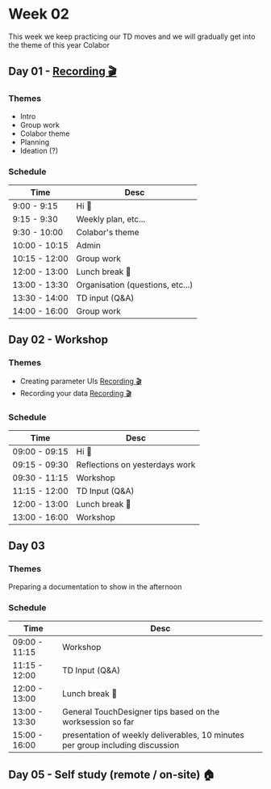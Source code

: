 # Week 02

This week we keep practicing our TD moves and we will gradually get into the theme of this year Colabor

## Day 01 - [Recording :clapper:](#)

### Themes

- Intro
- Group work
- Colabor theme
- Planning
- Ideation (?)

### Schedule

| Time          | Desc                             |
| ------------- | -------------------------------- |
| 9:00 - 9:15   | Hi :wave:                        |
| 9:15 - 9:30   | Weekly plan, etc...              |
| 9:30 - 10:00  | Colabor's theme                  |
| 10:00 - 10:15 | Admin                            |
| 10:15 - 12:00 | Group work                       |
| 12:00 - 13:00 | Lunch break :hamburger:          |
| 13:00 - 13:30 | Organisation (questions, etc...) |
| 13:30 - 14:00 | TD input (Q&A)                   |
| 14:00 - 16:00 | Group work                       |

## Day 02 - Workshop

### Themes

- Creating parameter UIs [Recording :clapper:](https://drive.switch.ch/index.php/s/oQ8MKUwwkq3MyBD?path=%2Fcolabor24#/files_mediaviewer/parameters%20as%20custom%20uis.mp4)
- Recording your data [Recording :clapper:](https://drive.switch.ch/index.php/s/oQ8MKUwwkq3MyBD?path=%2Fcolabor24#/files_mediaviewer/recording%20data.mp4)

### Schedule

| Time          | Desc                       |
| ------------- | -------------------------- |
| 09:00 - 09:15 | Hi :wave:                  |
| 09:15 - 09:30 | Reflections on yesterdays work     |
| 09:30 - 11:15 | Workshop |
| 11:15 - 12:00 | TD Input (Q&A) |
| 12:00 - 13:00 | Lunch break :hamburger:    |
| 13:00 - 16:00 | Workshop |

## Day 03 

### Themes

Preparing a documentation to show in the afternoon

### Schedule

| Time          | Desc                             |
| ------------- | -------------------------------- |
| 09:00 - 11:15 | Workshop                  |
| 11:15 - 12:00 | TD Input (Q&A) |
| 12:00 - 13:00 | Lunch break :hamburger:    |
| 13:00 - 13:30 | General TouchDesigner tips based on the worksession so far |
| 15:00 - 16:00   | presentation of weekly deliverables, 10 minutes per group including discussion  |

## Day 05 - Self study (remote / on-site) :house:


